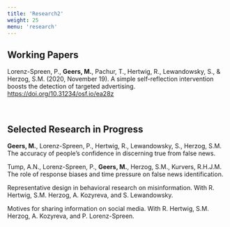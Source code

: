 ```yaml
---
title: 'Research2'
weight: 25
menu: 'research'
---
```



## Working Papers

Lorenz-Spreen, P., **Geers, M.**, Pachur, T., Hertwig, R., Lewandowsky, S., & Herzog, S.M. (2020, November 19). A simple self-reflection intervention boosts the detection of targeted advertising. https://doi.org/10.31234/osf.io/ea28z

<br>

## Selected Research in Progress

**Geers, M.**, Lorenz-Spreen, P., Hertwig, R., Lewandowsky, S., Herzog, S.M. The accuracy of people’s confidence in discerning true from false news.

Tump, A.N., Lorenz-Spreen, P., **Geers, M.**, Herzog, S.M., Kurvers, R.H.J.M. The role of response biases and time pressure on false news identification.

Representative design in behavioral research on misinformation. With R. Hertwig, S.M. Herzog, A. Kozyreva, and S. Lewandowsky.

Motives for sharing information on social media. With R. Hertwig, S.M. Herzog, A. Kozyreva, and P. Lorenz-Spreen.
